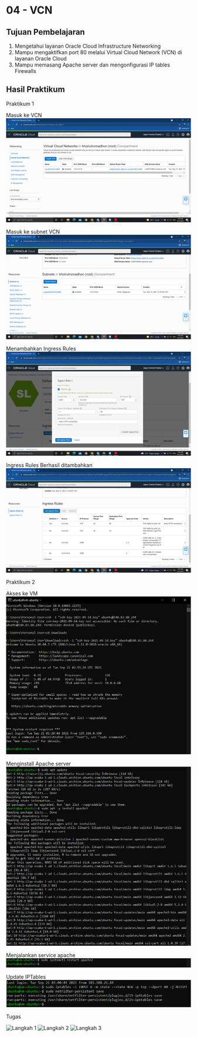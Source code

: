 # 04 - VCN

## Tujuan Pembelajaran

1. Mengetahui layanan Oracle Cloud Infrastructure Networking
2. Mampu mengaktifkan port 80 melalui Virtual Cloud Network (VCN) di layanan Oracle Cloud
3. Mampu memasang Apache server dan mengonfigurasi IP tables Firewalls

## Hasil Praktikum

Praktikum 1

Masuk ke VCN
![Masuk ke VCN](img/Praktikum_1.1.PNG)

Masuk ke subnet VCN
![Masuk ke subnet VCN](img/Praktikum_1.2.PNG)

Menambahkan Ingress Rules
![Menambahkan Ingress Rules](img/Praktikum_1.3.PNG)

Ingress Rules Berhasil ditambahkan
![Ingress Rules Berhasil ditambahkan](img/Praktikum_1.4.PNG)


Praktikum 2

Akses ke VM
![Akses ke VM](img/Praktikum_2.1.PNG)

Menginstall Apache server
![Menginstall Apache server](img/Praktikum_2.2.PNG)

Menjalankan service apache
![Menjalankan service apache](img/Praktikum_2.3.PNG)

Update IPTables
![Update IPTables](img/Praktikum_2.4.PNG)

Tugas

![Langkah 1](img/Tugas_1.1.PNG)
![Langkah 2](img/Tugas_1.2.PNG)
![Langkah 3](img/Tugas_1.3.PNG)